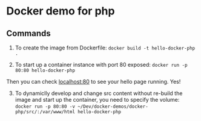# Docker demo for php

## Commands

1. To create the image from Dockerfile:
`docker build -t hello-docker-php .`

2. To start up a container instance with port 80 exposed:
`docker run -p 80:80 hello-docker-php`

Then you can check [localhost:80](http://localhost:80) to see your hello page running. Yes!

3. To dynamiclly develop and change src content without re-build the image and start up the container, you need to specify the volume:
`docker run -p 80:80 -v ~/Dev/docker-demos/docker-php/src/:/var/www/html hello-docker-php`